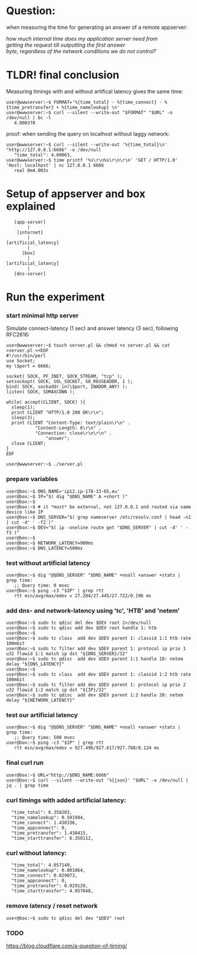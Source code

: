 
# Question:

when measuring the time for generating an answer of a remote appserver:  

_how much internal time does my application server need from  
 getting the request till outputting the first answer  
 byte, regardless of the network conditions we do not control?_

# TLDR! final conclusion

Measuring timings with and without artifical latency gives the same time:

```
user@wwwserver:~$ FORMAT='%{time_total} - %{time_connect} - %{time_pretransfer} + %{time_namelookup} \n'
user@wwwserver:~$ curl --silent --write-out "$FORMAT" "$URL" -o /dev/null | bc -l
   4.000378
```

proof: when sending the query on localhost without laggy network:
```
user@wwwserver:~$ curl --silent --write-out '%{time_total}\n' "http://127.0.0.1:6666" -o /dev/null
   "time_total": 4.00063,
user@wwwserver:~$ time printf '%s\r\n%s\r\n\r\n' 'GET / HTTP/1.0' 'Host: localhost' | nc 127.0.0.1 6666
   real	0m4.003s
```


# Setup of appserver and box explained
```
   [app-server]
        |
    [internet]
        |
[artificial_latency]
        |
      [box]
        |
[artificial_latency]
        |
   [dns-server]
```

# Run the experiment

### start minimal http server

Simulate connect-latency (1 sec) and answer latency (3 sec), following RFC2616:
```
user@wwwserver:~$ touch server.pl && chmod +x server.pl && cat >server.pl <<EOF
#!/usr/bin/perl
use Socket;
my \$port = 6666;

socket( SOCK, PF_INET, SOCK_STREAM, "tcp" );
setsockopt( SOCK, SOL_SOCKET, SO_REUSEADDR, 1 );
bind( SOCK, sockaddr_in(\$port, INADDR_ANY) );
listen( SOCK, SOMAXCONN );

while( accept(CLIENT, SOCK) ){
  sleep(1);
  print CLIENT "HTTP/1.0 200 OK\r\n";
  sleep(3);
  print CLIENT "Content-Type: text/plain\r\n" .
	       "Content-Length: 6\r\n" .
	       "Connection: close\r\n\r\n" .
               "answer";
  close CLIENT;
}
EOF

user@wwwserver:~$ ./server.pl
```

### prepare variables
```
user@box:~$ DNS_NAME='ip12.ip-178-33-65.eu'
user@box:~$ IP="$( dig "$DNS_NAME" A +short )"
user@box:~$
user@box:~$ # it *must* be external, not 127.0.0.1 and routed via same device like IP
user@box:~$ DNS_SERVER="$( grep nameserver /etc/resolv.conf | head -n1 | cut -d' ' -f2 )"
user@box:~$ DEV="$( ip -oneline route get "$DNS_SERVER" | cut -d' ' -f3 )"
user@box:~$
user@box:~$ NETWORK_LATENCY=900ms
user@box:~$ DNS_LATENCY=500ms
```

### test without artificial latency
```
user@box:~$ dig "@$DNS_SERVER" "$DNS_NAME" +noall +answer +stats | grep time:
   ;; Query time: 0 msec
user@box:~$ ping -c3 "$IP" | grep rtt
   rtt min/avg/max/mdev = 27.284/27.445/27.722/0.196 ms
```

### add dns- and network-latency using 'tc', 'HTB' and 'netem'
```
user@box:~$ sudo tc qdisc del dev $DEV root 2>/dev/null
user@box:~$ sudo tc qdisc add dev $DEV root handle 1: htb
user@box:~$
user@box:~$ sudo tc class  add dev $DEV parent 1: classid 1:1 htb rate 100mbit
user@box:~$ sudo tc filter add dev $DEV parent 1: protocol ip prio 1 u32 flowid 1:1 match ip dst "${DNS_SERVER}/32"
user@box:~$ sudo tc qdisc  add dev $DEV parent 1:1 handle 10: netem delay "${DNS_LATENCY}"
user@box:~$
user@box:~$ sudo tc class  add dev $DEV parent 1: classid 1:2 htb rate 100mbit
user@box:~$ sudo tc filter add dev $DEV parent 1: protocol ip prio 2 u32 flowid 1:2 match ip dst "${IP}/32"
user@box:~$ sudo tc qdisc  add dev $DEV parent 1:2 handle 20: netem delay "${NETWORK_LATENCY}"
```

### test our artificial latency
```
user@box:~$ dig "@$DNS_SERVER" "$DNS_NAME" +noall +answer +stats | grep time:
   ;; Query time: 500 msec
user@box:~$ ping -c3 "$IP" | grep rtt
   rtt min/avg/max/mdev = 927.496/927.617/927.788/0.124 ms
```

### final curl run
```
user@box:~$ URL="http://$DNS_NAME:6666"
user@box:~$ curl --silent --write-out '%{json}' "$URL" -o /dev/null | jq . | grep time
```

### curl timings with added artificial latency:
```
  "time_total": 6.358203,
  "time_namelookup": 0.501944,
  "time_connect": 1.430336,
  "time_appconnect": 0,
  "time_pretransfer": 1.430415,
  "time_starttransfer": 6.358112,
```

### curl without latency:
```
  "time_total": 4.057149,
  "time_namelookup": 0.001864,
  "time_connect": 0.029073,
  "time_appconnect": 0,
  "time_pretransfer": 0.029129,
  "time_starttransfer": 4.057048,
```

### remove latency / reset network
```
user@box:~$ sudo tc qdisc del dev "$DEV" root
```

### TODO
https://blog.cloudflare.com/a-question-of-timing/
